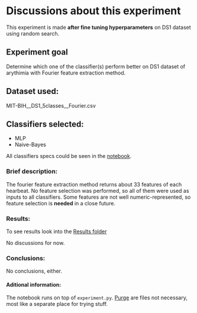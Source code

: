 # Discussions about this experiment

This experiment is made **after fine tuning hyperparameters** on DS1 dataset using random search.

## Experiment goal
Determine which one of the classifier(s) perform better on DS1 dataset of arythimia with Fourier feature extraction method.

## Dataset used:
MIT-BIH__DS1_5classes__Fourier.csv

## Classifiers selected:
- MLP
- Naive-Bayes

All classifiers specs could be seen in the [notebook](./notebook_01-MIT_BIH-5classes.ipynb).


### Brief description:

The fourier feature extraction method returns about 33 features of each hearbeat. No feature selection was performed, so all of them were used as inputs to all classifiers. Some features are not well numeric-represented, so feature selection is **needed** in a close future.

### Results:

To see results look into the [Results folder](./Results/)

No discussions for now.

### Conclusions:

No conclusions, either.


#### Aditional information:

The notebook runs on top of `experiment.py`. [Purge](./Purge/) are files not necessary, most like a separate place for trying stuff.
